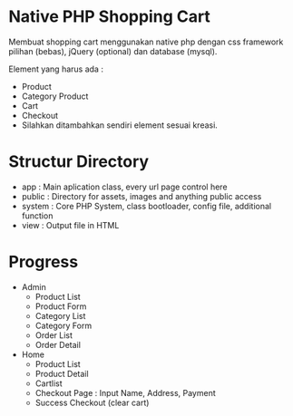 # Native PHP Shopping Cart

Membuat shopping cart menggunakan native php dengan css framework pilihan (bebas), jQuery (optional) dan database (mysql).

Element yang harus ada :
- Product
- Category Product
- Cart
- Checkout
- Silahkan ditambahkan sendiri element sesuai kreasi.

# Structur Directory
- app       : Main aplication class, every url page control here
- public    : Directory for assets, images and anything public access
- system    : Core PHP System, class bootloader, config file, additional function
- view      : Output file in HTML

# Progress

- Admin
  - Product List
  - Product Form
  - Category List
  - Category Form
  - Order List
  - Order Detail
- Home
  - Product List
  - Product Detail
  - Cartlist
  - Checkout Page : Input Name, Address, Payment
  - Success Checkout (clear cart)

